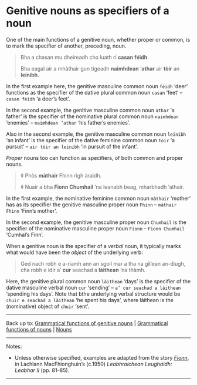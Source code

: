 # Genitive nouns as specifiers of a noun

One of the main functions of a genitive noun, whether proper or common, is to mark the specifier of another, preceding, noun.

> Bha a chasan mu dheireadh cho luath ri **casan** **féidh**.
>
> Bha eagal air a mhàthair gun tigeadh **naimhdean** ’**athar** air **tòir** an **leinibh**.

In the first example here, the genitive masculine common noun `féidh` ‘deer’ functions as the specifier of the dative plural common noun `casan` ‘feet’ – `casan féidh` ‘a deer’s feet’. 

In the second example, the genitive masculine common noun `athar` ‘a father’ is the specifier of the nominative plural common noun `naimhdean` ‘enemies’ – `naimhdean ’athar` ‘his father’s enemies’.

Also in the second example, the genitive masculine common noun `leinibh` ‘an infant’ is the specifier of the dative feminine common noun `tòir` ‘a pursuit’ – `air tòir an leinibh` ‘in pursuit of the infant’.

*Proper* nouns too can function as specifiers, of both common and proper nouns.

> ◊ Phòs **màthair** Fhinn rìgh àraidh.
>
> ◊ Nuair a bha **Fionn Chumhail** ’na leanabh beag, mharbhadh ’athair.

In the first example, the nominative feminine common noun `màthair` ‘mother’ has as its specifier the genitive masculine proper noun `Fhinn` – `màthair Fhinn` ‘Finn’s mother’.

In the second example, the genitive masculine proper noun `Chumhail` is the specifier of the nominative masculine proper noun `Fionn` – `Fionn Chumhail` ‘Cumhal’s Finn’.

When a genitive noun is the specifier of a *verbal* noun, it typically marks what would have been the *object* of the underlying verb:

> Ged nach robh e a-riamh ann an sgoil mar a tha na gillean an-diugh, cha robh e idir a’ **cur** seachad a **làithean** ’na thàmh.

Here, the genitive plural common noun `làithean` ‘days’ is the specifier of the dative masculine verbal noun `cur` ‘sending’ – `a’ cur seachad a làithean` ‘spending his days’. Note that bthe underlying verbal structure would be `chuir e seachad a làithean` ‘he spent his days’, where làithean is the (nominative) object of `chuir` ‘sent’. 

----

Back up to: [Grammatical functions of genitive nouns](index.md) \|  [Grammatical functions of nouns](../index.md) \| [Nouns](../../index.md) 

----

Notes:

- Unless otherwise specified, examples are adapted from the story *[Fionn](../../texts/Fionn.md)*, in Lachlann MacFhionghuin’s (c.1950) *Leabhraichean Leughaidh: Leabhar II* (pp. 81–85).

----
